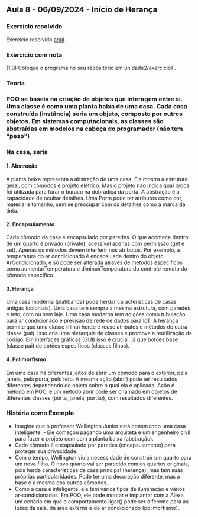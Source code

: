 ## Aula 8 - 06/09/2024 - Início de Herança

### Exercício resolvido

Exercício resolvido [aqui](exercicio1_0.md).

### Exercício com nota

(1,0) Coloque o programa no seu repositório em unidade2/exercicio1 .

### Teoria

### POO se baseia na criação de objetos que interagem entre si. Uma classe é como uma planta baixa de uma casa. Cada casa construída (instância) seria um objeto, composto por outros objetos. Em sistemas computacionais, as classes são abstraídas em modelos na cabeça do programador (não tem "peso")

### Na casa, seria

#### 1. Abstração

A planta baixa representa a abstração de uma casa. Ela mostra a estrutura geral, com cômodos e projeto elétrico. Mas o projeto não indica qual broca foi utilizada para furar o buraco na dobradiça da porta. A abstração é a capacidade de ocultar detalhes. Uma Porta pode ter atributos como cor, material e tamanho, sem se preocupar com os detalhes como a marca da tinta.

#### 2. Encapsulamento

Cada cômodo da casa é encapsulado por paredes. O que acontece dentro de um quarto é privado (private), acessível apenas com permissão (get e set). Apenas os métodos devem interferir nos atributos. Por exemplo, a temperatura do ar condicionado é encapsulada dentro do objeto ArCondicionado, e só pode ser alterada através de métodos específicos como aumentarTemperatura e diminuirTemperatura do controle remoto do cômodo específico.

#### 3. Herança

Uma casa moderna (platibanda) pode herdar características de casas antigas (coloniais). Uma casa tem sempra a mesma estrutura, com paredes e teto, com ou sem laje. Uma casa moderna tem adições como tubulação para ar condicionado e previsão de rede de dados para IoT.
A herança permite que uma classe (filha) herde e reuse atributos e métodos de outra classe (pai). Isso cria uma hierarquia de classes e promove a reutilização de código. Em interfaces gráficas (GUI) isso é crucial, já que botões base (classe pai) de botões específicos (classes filhos).

#### 4. Polimorfismo

Em uma casa há diferentes jeitos de abrir um cômodo para o exterior, pela janela, pela porta, pelo teto. A mesma ação (abrir) pode ter resultados diferentes dependendo do objeto sobre o qual ela é aplicada.
Ação é método em POO, e um método abrir pode ser chamado em objetos de diferentes classes (porta, janela, portão), com resultados diferentes.

### História como Exemplo

- Imagine que o professor Wellington Junior está construindo uma casa inteligente. - Ele começou pagando uma arquiteta e um engenheiro civil para fazer o projeto com com a planta baixa (abstração).
- Cada cômodo é encapsulado por paredes (encapsulamento) para proteger sua privacidade.
- Com o tempo, Wellington viu a necessidade de construir um quarto para um novo filho. O novo quarto vai ser parecido com os quartos originais, pois herda características da casa principal (herança), mas tem suas próprias particularidades. Pode ter uma decoração diferente, mas a base é a mesma dos outros cômodos.
- Como a casa é inteligente, ele tem vários tipos de iluminação e vários ar-condicionados. Em POO, ele pode montar e implantar com a Alexa um cenário em que o comportamento ligar() pode ser diferente para as luzes da sala, da área externa e do ar condicionado (polimorfismo).
